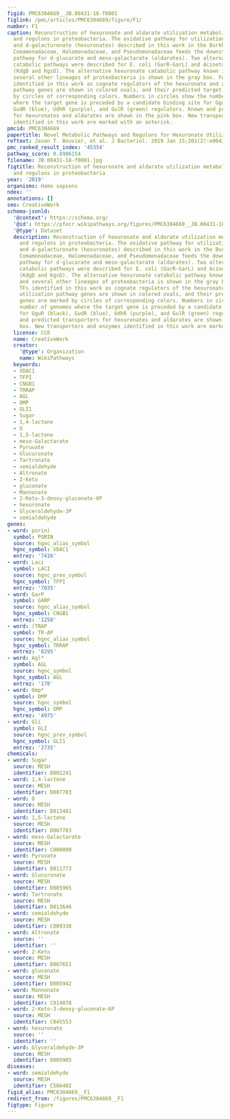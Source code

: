 ```yaml
---
figid: PMC6304669__JB.00431-18-f0001
figlink: /pmc/articles/PMC6304669/figure/F1/
number: F1
caption: Reconstruction of hexuronate and aldarate utilization metabolic pathways
  and regulons in proteobacteria. The oxidative pathway for utilization of d-glucoronate
  and d-galacturonate (hexuronates) described in this work in the Burkholderiaceae,
  Comamonadaceae, Halomonadaceae, and Pseudomonadaceae feeds the downstream catabolic
  pathway for d-glucarate and meso-galactarate (aldarates). Two alternative aldarate
  catabolic pathways were described for E. coli (GarR-GarL) and Acinetobacter baylyi
  (KdgD and KgsD). The alternative hexuronate catabolic pathway known in E. coli and
  several other lineages of proteobacteria is shown in the gray box. Four novel TFs
  identified in this work as cognate regulators of the hexuronate and aldarate utilization
  pathway genes are shown in colored ovals, and their predicted target genes are marked
  by circles of corresponding colors. Numbers in circles show the number of genomes
  where the target gene is preceded by a candidate binding site for GguR (black),
  GudR (blue), UdhR (purple), and GulR (green) regulators. Known and predicted transporters
  for hexuronates and aldarates are shown in the pink box. New transporters and enzymes
  identified in this work are marked with an asterisk.
pmcid: PMC6304669
papertitle: Novel Metabolic Pathways and Regulons for Hexuronate Utilization in Proteobacteria.
reftext: Jason T. Bouvier, et al. J Bacteriol. 2019 Jan 15;201(2):e00431-18.
pmc_ranked_result_index: '45354'
pathway_score: 0.8986154
filename: JB.00431-18-f0001.jpg
figtitle: Reconstruction of hexuronate and aldarate utilization metabolic pathways
  and regulons in proteobacteria
year: '2019'
organisms: Homo sapiens
ndex: ''
annotations: []
seo: CreativeWork
schema-jsonld:
  '@context': https://schema.org/
  '@id': https://pfocr.wikipathways.org/figures/PMC6304669__JB.00431-18-f0001.html
  '@type': Dataset
  description: Reconstruction of hexuronate and aldarate utilization metabolic pathways
    and regulons in proteobacteria. The oxidative pathway for utilization of d-glucoronate
    and d-galacturonate (hexuronates) described in this work in the Burkholderiaceae,
    Comamonadaceae, Halomonadaceae, and Pseudomonadaceae feeds the downstream catabolic
    pathway for d-glucarate and meso-galactarate (aldarates). Two alternative aldarate
    catabolic pathways were described for E. coli (GarR-GarL) and Acinetobacter baylyi
    (KdgD and KgsD). The alternative hexuronate catabolic pathway known in E. coli
    and several other lineages of proteobacteria is shown in the gray box. Four novel
    TFs identified in this work as cognate regulators of the hexuronate and aldarate
    utilization pathway genes are shown in colored ovals, and their predicted target
    genes are marked by circles of corresponding colors. Numbers in circles show the
    number of genomes where the target gene is preceded by a candidate binding site
    for GguR (black), GudR (blue), UdhR (purple), and GulR (green) regulators. Known
    and predicted transporters for hexuronates and aldarates are shown in the pink
    box. New transporters and enzymes identified in this work are marked with an asterisk.
  license: CC0
  name: CreativeWork
  creator:
    '@type': Organization
    name: WikiPathways
  keywords:
  - VDAC1
  - TFPI
  - CNGB1
  - TRRAP
  - AGL
  - OMP
  - GLI1
  - Sugar
  - 1,4-lactone
  - O
  - 1,5-lactone
  - meso-Galactarate
  - Pyruvate
  - Glucuronate
  - Tartronate
  - semialdehyde
  - Altronate
  - 2-Keto
  - gluconate
  - Mannonate
  - 2-Keto-3-deoxy-gluconate-6P
  - hexuronate
  - Glyceraldehyde-3P
  - semialdehyde
genes:
- word: porin)
  symbol: PORIN
  source: hgnc_alias_symbol
  hgnc_symbol: VDAC1
  entrez: '7416'
- word: Laci
  symbol: LACI
  source: hgnc_prev_symbol
  hgnc_symbol: TFPI
  entrez: '7035'
- word: GarP
  symbol: GARP
  source: hgnc_alias_symbol
  hgnc_symbol: CNGB1
  entrez: '1258'
- word: (TRAP
  symbol: TR-AP
  source: hgnc_alias_symbol
  hgnc_symbol: TRRAP
  entrez: '8295'
- word: Agl*
  symbol: AGL
  source: hgnc_symbol
  hgnc_symbol: AGL
  entrez: '178'
- word: Omp*
  symbol: OMP
  source: hgnc_symbol
  hgnc_symbol: OMP
  entrez: '4975'
- word: Gli
  symbol: GLI
  source: hgnc_prev_symbol
  hgnc_symbol: GLI1
  entrez: '2735'
chemicals:
- word: Sugar
  source: MESH
  identifier: D002241
- word: 1,4-lactone
  source: MESH
  identifier: D007783
- word: O
  source: MESH
  identifier: D013481
- word: 1,5-lactone
  source: MESH
  identifier: D007783
- word: meso-Galactarate
  source: MESH
  identifier: C000090
- word: Pyruvate
  source: MESH
  identifier: D011773
- word: Glucuronate
  source: MESH
  identifier: D005965
- word: Tartronate
  source: MESH
  identifier: D013646
- word: semialdehyde
  source: MESH
  identifier: C009338
- word: Altronate
  source: ''
  identifier: ''
- word: 2-Keto
  source: MESH
  identifier: D007651
- word: gluconate
  source: MESH
  identifier: D005942
- word: Mannonate
  source: MESH
  identifier: C014078
- word: 2-Keto-3-deoxy-gluconate-6P
  source: MESH
  identifier: C045553
- word: hexuronate
  source: ''
  identifier: ''
- word: Glyceraldehyde-3P
  source: MESH
  identifier: D005985
diseases:
- word: semialdehyde
  source: MESH
  identifier: C566402
figid_alias: PMC6304669__F1
redirect_from: /figures/PMC6304669__F1
figtype: Figure
---
```

